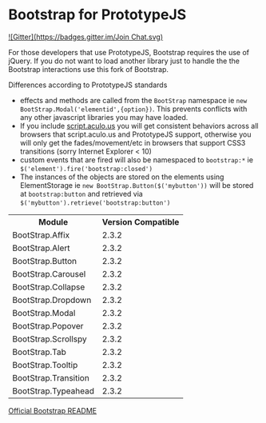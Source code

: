 Bootstrap for PrototypeJS
================

[![Gitter](https://badges.gitter.im/Join Chat.svg)](https://gitter.im/jwestbrook/bootstrap-prototype?utm_source=badge&utm_medium=badge&utm_campaign=pr-badge&utm_content=badge)

For those developers that use PrototypeJS, Bootstrap requires the use of jQuery. If you do not want to load another library just to handle the the Bootstrap interactions use this fork of Bootstrap.


Differences according to PrototypeJS standards

* effects and methods are called from the `BootStrap` namespace ie `new BootStrap.Modal('elementid',{option})`. This prevents conflicts with any other javascript libraries you may have loaded.
* If you include [script.aculo.us](http://madrobby.github.com/scriptaculous/) you will get consistent behaviors across all browsers that script.aculo.us and PrototypeJS support, otherwise you will only get the fades/movement/etc in browsers that support CSS3 transitions (sorry Internet Explorer < 10)
* custom events that are fired will also be namespaced to `bootstrap:*` ie `$('element').fire('bootstrap:closed')`
* The instances of the objects are stored on the elements using ElementStorage ie `new BootStrap.Button($('mybutton'))` will be stored at `bootstrap:button` and retrieved via `$('mybutton').retrieve('bootstrap:button')`

<table>
	<tr><th>Module</th><th>Version Compatible</th></tr>
	<tr><td>BootStrap.Affix</td><td>2.3.2</td></tr>
	<tr><td>BootStrap.Alert</td><td>2.3.2</td></tr>
	<tr><td>BootStrap.Button</td><td>2.3.2</td></tr>
	<tr><td>BootStrap.Carousel</td><td>2.3.2</td></tr>
	<tr><td>BootStrap.Collapse</td><td>2.3.2</td></tr>
	<tr><td>BootStrap.Dropdown</td><td>2.3.2</td></tr>
	<tr><td>BootStrap.Modal</td><td>2.3.2</td></tr>
	<tr><td>BootStrap.Popover</td><td>2.3.2</td></tr>
	<tr><td>BootStrap.Scrollspy</td><td>2.3.2</td></tr>
	<tr><td>BootStrap.Tab</td><td>2.3.2</td></tr>
	<tr><td>BootStrap.Tooltip</td><td>2.3.2</td></tr>
	<tr><td>BootStrap.Transition</td><td>2.3.2</td></tr>
	<tr><td>BootStrap.Typeahead</td><td>2.3.2</td></tr>
</table>



[Official Bootstrap README](https://github.com/jwestbrook/bootstrap-prototype/blob/master/Offical%20Bootstrap%20README.md)

